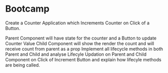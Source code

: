 # Bootcamp
Create a Counter Application which Increments Counter on Click of a Button.

Parent Component will have state for the counter and a Button to update Counter Value
Child Component will show the render the count and will receive count from parent as a prop
Implement all lifecycle methods in both Parent and Child and analyse Lifecyle Updation on Parent and Child Component on Click of Increment Button and explain how lifecyle methods are being called.

